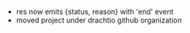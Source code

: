 * res now emits {status, reason} with 'end' event
* moved project under drachtio github organization